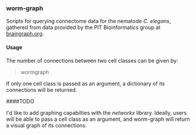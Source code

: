 ### worm-graph

Scripts for querying connectome data for the nematode *C. elegans*, gathered from data provided by the PIT Bioinformatics group at [braingraph.org](https://braingraph.org/cms/c-elegans/).

#### Usage

The number of connections between two cell classes can be given by:

> wormgraph <CELLCLASS> <CELLCLASS>

If only one cell class is passed as an argument, a dictionary of its connections will be returned. 

####TODO

I'd like to add graphing capabilties with the *networkx* library. 
Ideally, users will be able to pass a cell class as an argument, and worm-graph will return a visual graph of its connections.
